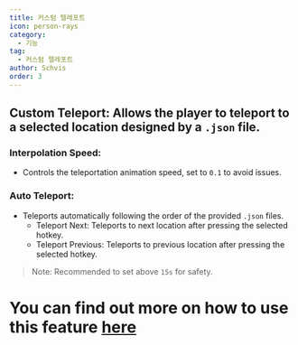 ```yaml
---
title: 커스텀 텔레포트
icon: person-rays
category:
  - 기능
tag:
  - 커스텀 텔레포트
author: Schvis
order: 3
---
```


## Custom Teleport: Allows the player to teleport to a selected location designed by a `.json` file.
### Interpolation Speed:
- Controls the teleportation animation speed, set to `0.1` to avoid issues.
### Auto Teleport:
- Teleports automatically following the order of the provided `.json` files.
    - Teleport Next: Teleports to next location after pressing the selected hotkey.
    - Teleport Previous: Teleports to previous location after pressing the selected hotkey.
> Note: Recommended to set above `15s` for safety.

# You can find out more on how to use this feature [here](../.././guide/custom-tp-setting.md)


